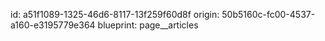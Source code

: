 id: a51f1089-1325-46d6-8117-13f259f60d8f
origin: 50b5160c-fc00-4537-a160-e3195779e364
blueprint: page__articles
